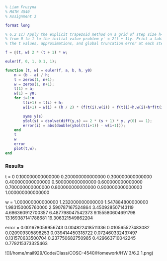 ```matlab
% Liam Fruzyna
% MATH 4540
% Assignment 3

format long

% 6.2 1c) Apply the explicit trapezoid method on a grid of step size h=0.1
% from 0 to 1 to the initial value problem y' = 2(t + 1)y. Print a table of
% the t values, approximations, and global truncation error at each step.

f = @(t, w) 2 * (t + 1) * w;

euler(f, 0, 1, 0.1, 1);

function [t, w] = euler(f, a, b, h, y0)
    n = (b - a) / h;
    t = zeros(1, n+1);
    w = zeros(1, n+1);
    t(1) = a;
    w(1) = y0;
    for i=1:n
        t(i+1) = t(i) + h;
        w(i+1) = w(i) + (h / 2) * (f(t(i),w(i)) + f(t(i)+h,w(i)+h*f(t(i),w(i))));

        syms y(s)
        ySol(s) = dsolve(diff(y,s) == 2 * (s + 1) * y, y(0) == 1);
        error(i) = abs(double(ySol(t(i+1)) - w(i+1)));
    end
    t
    w
    error
    plot(t,w);
end
```

### Results

t = 0   0.100000000000000   0.200000000000000   0.300000000000000   0.400000000000000   0.500000000000000   0.600000000000000 0.700000000000000   0.800000000000000   0.900000000000000   1.000000000000000


w = 1.000000000000000   1.232000000000000   1.547884800000000   1.983150005760000   2.590787167524864   3.450928507143119   4.686360912700357 6.487798047542373   9.155580604691798  13.169387141788681  19.306321549862204


error = 0.001678059956743   0.004822418511336   0.010565527483082   0.020909305898253   0.039414450318722   0.072460332437497   0.131570633500704 0.237750682750985   0.429663710042245   0.779215373325463


![](/home/mail929/Code/Class/COSC-4540/Homework/HW 3/6.2 1.png)
